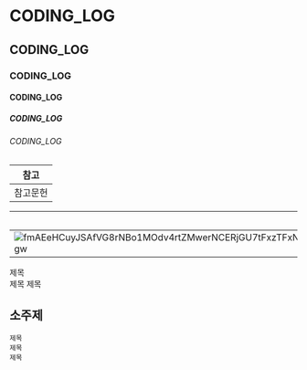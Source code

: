 # CODING_LOG
## CODING_LOG
### CODING_LOG
#### CODING_LOG
##### CODING_LOG
###### CODING_LOG

|참고|
|-|
|참고문헌|

|이미지|
|-|
|![fmAEeHCuyJSAfVG8rNBo1MOdv4rtZMwerNCERjGU7tFxzTFxNmzArYg8EWelRe_eM6SHSUd0rRkkk7g9Qyc5F5RWNDYxyPZ6LZ0ka3fRnUF2utQPf1rL1YbSe9GpwzMIHunNUhJqTA6UH_xid3sLgw](https://github.com/user-attachments/assets/3b15abeb-6a47-41bf-a97a-bd1ae04ec602)|

제목<br>
제목
제목<br>

소주제
---
```
제목
제목
제목
```
